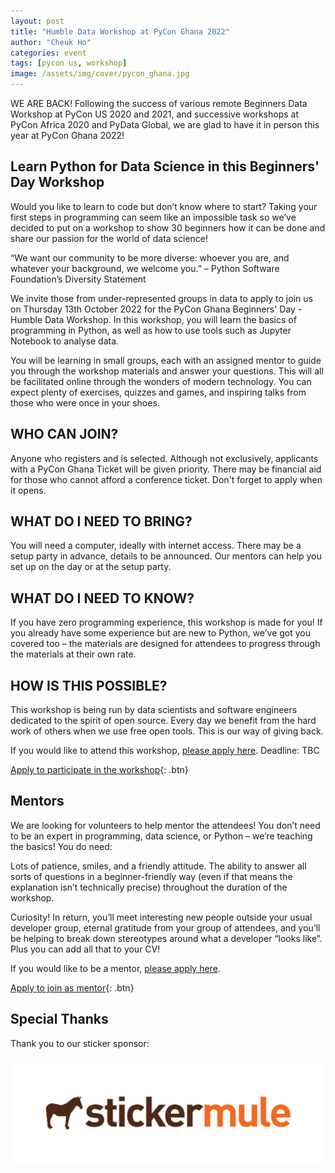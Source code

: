 ```yaml
---
layout: post
title: "Humble Data Workshop at PyCon Ghana 2022"
author: "Cheuk Ho"
categories: event
tags: [pycon us, workshop]
image: /assets/img/cover/pycon_ghana.jpg
---
```


WE ARE BACK! Following the success of various remote Beginners Data Workshop at PyCon US 2020 and 2021, and successive workshops at PyCon Africa 2020 and PyData Global, we are glad to have it in person this year at PyCon Ghana 2022!

## Learn Python for Data Science in this Beginners' Day Workshop

Would you like to learn to code but don’t know where to start? Taking your first steps in programming can seem like an impossible task so we’ve decided to put on a workshop to show 30 beginners how it can be done and share our passion for the world of data science!

“We want our community to be more diverse: whoever you are, and whatever your background, we welcome you.” – Python Software Foundation’s Diversity Statement

We invite those from under-represented groups in data to apply to join us on Thursday 13th October 2022 for the PyCon Ghana Beginners' Day - Humble Data Workshop. In this workshop, you will learn the basics of programming in Python, as well as how to use tools such as Jupyter Notebook to analyse data.

You will be learning in small groups, each with an assigned mentor to guide you through the workshop materials and answer your questions. This will all be facilitated online through the wonders of modern technology. You can expect plenty of exercises, quizzes and games, and inspiring talks from those who were once in your shoes.

## WHO CAN JOIN?
Anyone who registers and is selected. Although not exclusively, applicants with a PyCon Ghana Ticket will be given priority. There may be financial aid for those who cannot afford a conference ticket. Don't forget to apply when it opens.

## WHAT DO I NEED TO BRING?
You will need a computer, ideally with internet access. There may be a setup party in advance, details to be announced. Our mentors can help you set up on the day or at the setup party.

## WHAT DO I NEED TO KNOW?
If you have zero programming experience, this workshop is made for you! If you already have some experience but are new to Python, we’ve got you covered too – the materials are designed for attendees to progress through the materials at their own rate.

## HOW IS THIS POSSIBLE?
This workshop is being run by data scientists and software engineers dedicated to the spirit of open source. Every day we benefit from the hard work of others when we use free open tools. This is our way of giving back.

If you would like to attend this workshop, [please apply here](https://forms.gle/UMiV5QQFGMN5b6wd7). Deadline: TBC

[Apply to participate in the workshop](https://forms.gle/UMiV5QQFGMN5b6wd7){: .btn}

## Mentors
We are looking for volunteers to help mentor the attendees! You don’t need to be an expert in programming, data science, or Python – we’re teaching the basics! You do need:

Lots of patience, smiles, and a friendly attitude. The ability to answer all sorts of questions in a beginner-friendly way (even if that means the explanation isn’t technically precise) throughout the duration of the workshop.

Curiosity! In return, you’ll meet interesting new people outside your usual developer group, eternal gratitude from your group of attendees, and you’ll be helping to break down stereotypes around what a developer “looks like”. Plus you can add all that to your CV!

If you would like to be a mentor, [please apply here](https://forms.gle/UMiV5QQFGMN5b6wd7).

[Apply to join as mentor](https://forms.gle/UMiV5QQFGMN5b6wd7){: .btn}


## Special Thanks

Thank you to our sticker sponsor:

[![stickermule](/assets/img/logos/02-sticker-mule-logo-light.png)](https://mule.to/p38p)
